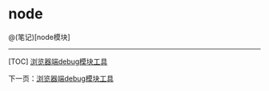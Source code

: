# node

@(笔记)[node模块]

-------------------

[TOC]
[浏览器端debug模块工具](https://github.com/lhywell/book/blob/master/node/1.1debug.md)

下一页：[浏览器端debug模块工具](https://github.com/lhywell/book/blob/master/node/1.1debug.md)